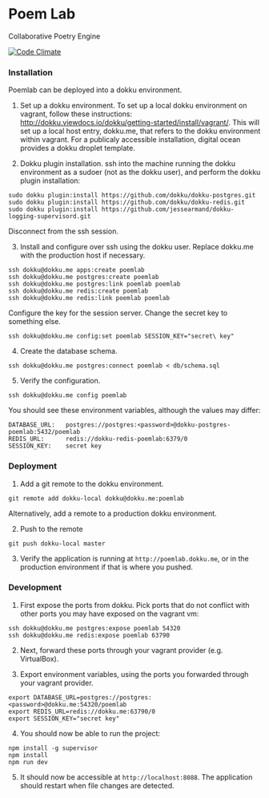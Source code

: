 Poem Lab
========
Collaborative Poetry Engine

[![Code Climate](https://codeclimate.com/github/jimguys/poemlab.png)](https://codeclimate.com/github/jimguys/poemlab)

### Installation

Poemlab can be deployed into a dokku environment.

1. Set up a dokku environment. To set up a local dokku environment on vagrant, follow these instructions: http://dokku.viewdocs.io/dokku/getting-started/install/vagrant/. This will set up a local host entry, dokku.me, that refers to the dokku environment within vagrant. For a publicaly accessible installation, digital ocean provides a dokku droplet template.

2. Dokku plugin installation. ssh into the machine running the dokku environment as a sudoer (not as the dokku user), and perform the dokku plugin installation:

  ```
  sudo dokku plugin:install https://github.com/dokku/dokku-postgres.git
  sudo dokku plugin:install https://github.com/dokku/dokku-redis.git
  sudo dokku plugin:install https://github.com/jessearmand/dokku-logging-supervisord.git
  ```
  Disconnect from the ssh session.

3. Install and configure over ssh using the dokku user. Replace dokku.me with the production host if necessary.
  ```
  ssh dokku@dokku.me apps:create poemlab
  ssh dokku@dokku.me postgres:create poemlab
  ssh dokku@dokku.me postgres:link poemlab poemlab
  ssh dokku@dokku.me redis:create poemlab
  ssh dokku@dokku.me redis:link poemlab poemlab
  ```
  Configure the key for the session server. Change the secret key to something else.
  ```
  ssh dokku@dokku.me config:set poemlab SESSION_KEY="secret\ key"
  ```

4. Create the database schema.
  ```
  ssh dokku@dokku.me postgres:connect poemlab < db/schema.sql
  ```

5. Verify the configuration.
  ```
  ssh dokku@dokku.me config poemlab
  ```
  You should see these environment variables, although the values may differ:
  ```
  DATABASE_URL:   postgres://postgres:<password>@dokku-postgres-poemlab:5432/poemlab
  REDIS_URL:      redis://dokku-redis-poemlab:6379/0
  SESSION_KEY:    secret key
  ```

### Deployment

1. Add a git remote to the dokku environment.
  ```
  git remote add dokku-local dokku@dokku.me:poemlab
  ```
  Alternatively, add a remote to a production dokku environment.

2. Push to the remote
  ```
  git push dokku-local master
  ```

3. Verify the application is running at ```http://poemlab.dokku.me```, or in the production environment if that is where you pushed.

### Development

  1. First expose the ports from dokku. Pick ports that do not conflict with other ports you may have exposed on the vagrant vm:
  ```
  ssh dokku@dokku.me postgres:expose poemlab 54320
  ssh dokku@dokku.me redis:expose poemlab 63790
  ```

  2. Next, forward these ports through your vagrant provider (e.g. VirtualBox).

  3. Export environment variables, using the ports you forwarded through your vagrant provider.
  ```
  export DATABASE_URL=postgres://postgres:<password>@dokku.me:54320/poemlab
  export REDIS_URL=redis://dokku.me:63790/0
  export SESSION_KEY="secret key"
  ```  

  4. You should now be able to run the project:
  ```
  npm install -g supervisor
  npm install
  npm run dev
  ```

  5. It should now be accessible at ```http://localhost:8088```. The application should restart when file changes are detected.
